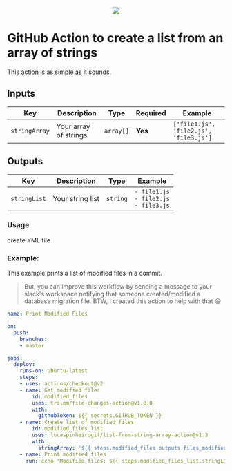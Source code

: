 <p align="center">
  <img src="https://lucas-pinheiro-s3.s3.us-east-2.amazonaws.com/list-from-string-array-action-logo.gif">
</p>

# GitHub Action to create a list from an array of strings

This action is as simple as it sounds.

## Inputs

| Key | Description | Type | Required | Example |
| ------------- | ------------- | ------------- | ------------- | ------------- |
| `stringArray` | Your array of strings | `array[]` | **Yes** |`['file1.js', 'file2.js', 'file3.js']`  |

## Outputs

| Key | Description | Type |  Example |
| ------------- | ------------- | ------------- | ------------- |
| `stringList` | Your string list | `string` |```- file1.js``` <br>```- file2.js```<br>```- file3.js```|

### Usage

create YML file

### Example:

This example prints a list of modified files in a commit.
> But, you can improve this workflow by sending a message to your slack's workspace notifying that someone created/modified a database migration file. BTW, I created this action to help with that :smile:

```yaml
name: Print Modified Files

on:
  push:
    branches:
    - master

jobs:
  deploy:
    runs-on: ubuntu-latest
    steps:
    - uses: actions/checkout@v2
    - name: Get modified files
        id: modified_files
        uses: trilom/file-changes-action@v1.0.0
        with:
          githubToken: ${{ secrets.GITHUB_TOKEN }}
    - name: Create list of modified files
        id: modified_files_list
        uses: lucaspinheirogit/list-from-string-array-action@v1.3
        with:
          stringArray: '${{ steps.modified_files.outputs.files_modified }}'
    - name: Print modified files
      run: echo "Modified files: ${{ steps.modified_files_list.stringList }}"
```

